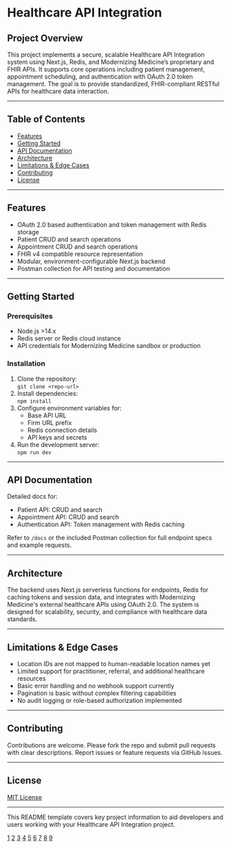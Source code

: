 # Healthcare API Integration

## Project Overview

This project implements a secure, scalable Healthcare API Integration system using Next.js, Redis, and Modernizing Medicine’s proprietary and FHIR APIs. It supports core operations including patient management, appointment scheduling, and authentication with OAuth 2.0 token management. The goal is to provide standardized, FHIR-compliant RESTful APIs for healthcare data interaction.

***

## Table of Contents

- [Features](#features)  
- [Getting Started](#getting-started)  
- [API Documentation](#api-documentation)  
- [Architecture](#architecture)  
- [Limitations & Edge Cases](#limitations--edge-cases)  
- [Contributing](#contributing)  
- [License](#license)  

***

## Features

- OAuth 2.0 based authentication and token management with Redis storage  
- Patient CRUD and search operations  
- Appointment CRUD and search operations  
- FHIR v4 compatible resource representation  
- Modular, environment-configurable Next.js backend  
- Postman collection for API testing and documentation  

***

## Getting Started

### Prerequisites

- Node.js >14.x  
- Redis server or Redis cloud instance  
- API credentials for Modernizing Medicine sandbox or production  

### Installation

1. Clone the repository:  
   `git clone <repo-url>`  
2. Install dependencies:  
   `npm install`  
3. Configure environment variables for:  
   - Base API URL  
   - Firm URL prefix  
   - Redis connection details  
   - API keys and secrets  
4. Run the development server:  
   `npm run dev`  

***

## API Documentation

Detailed docs for:

- Patient API: CRUD and search  
- Appointment API: CRUD and search  
- Authentication API: Token management with Redis caching  

Refer to `/docs` or the included Postman collection for full endpoint specs and example requests.

***

## Architecture

The backend uses Next.js serverless functions for endpoints, Redis for caching tokens and session data, and integrates with Modernizing Medicine's external healthcare APIs using OAuth 2.0. The system is designed for scalability, security, and compliance with healthcare data standards.

***

## Limitations & Edge Cases

- Location IDs are not mapped to human-readable location names yet  
- Limited support for practitioner, referral, and additional healthcare resources  
- Basic error handling and no webhook support currently  
- Pagination is basic without complex filtering capabilities  
- No audit logging or role-based authorization implemented  

***

## Contributing

Contributions are welcome. Please fork the repo and submit pull requests with clear descriptions. Report issues or feature requests via GitHub Issues.

***

## License

[MIT License](LICENSE)

***

This README template covers key project information to aid developers and users working with your Healthcare API Integration project.

[1](https://github.com/microsoft/healthcare-apis-samples)
[2](https://github.com/othneildrew/Best-README-Template)
[3](https://docs.readme.com/main/docs/building-apis-from-scratch-with-the-api-designer)
[4](https://www.dartai.com/templates/project-readme)
[5](https://embeddedartistry.com/blog/2017/11/30/embedded-artistry-readme-template/)
[6](https://www.drupal.org/docs/develop/managing-a-drupalorg-theme-module-or-distribution-project/documenting-your-project/readmemd-template)
[7](https://learn.microsoft.com/en-us/dotnet/api/overview/azure/resourcemanager.healthcareapis-readme?view=azure-dotnet)
[8](https://datamanagement.hms.harvard.edu/collect-analyze/documentation-metadata/readme-files)
[9](https://docs.watermelon.ai/docs/readme-template-retrieving-information)
